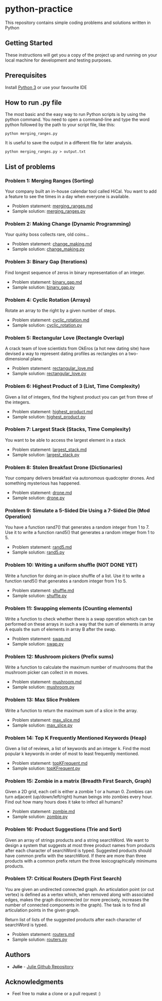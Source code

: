 # python-practice
This repository contains simple coding problems and solutions written in Python

## Getting Started
These instructions will get you a copy of the project up and running on your local machine for development and testing purposes.

## Prerequisites
Install [Python 3](https://www.python.org/downloads/) or use your favourite IDE

## How to run .py file
The most basic and the easy way to run Python scripts is by using the python command.
You need to open a command-line and type the word python followed by the path to your script file, like this:
```
python merging_ranges.py
```
It is useful to save the output in a different file for later analysis.
```
python merging_ranges.py > output.txt
```

## List of problems
### Problem 1: Merging Ranges (Sorting)
Your company built an in-house calendar tool called HiCal.
You want to add a feature to see the times in a day when everyone is available.
* Problem statement: [merging_ranges.md](https://github.com/juliehub/python-practice/blob/master/merging_ranges.md)
* Sample solution: [merging_ranges.py](https://github.com/juliehub/python-practice/blob/master/merging_ranges.py)

### Problem 2: Making Change (Dynamic Programming)
Your quirky boss collects rare, old coins...
* Problem statement: [change_making.md](https://github.com/juliehub/python-practice/blob/master/change_making.md)
* Sample solution: [change_making.py](https://github.com/juliehub/python-practice/blob/master/change_making.py)

### Problem 3: Binary Gap (Iterations)
Find longest sequence of zeros in binary representation of an integer.
* Problem statement: [binary_gap.md](https://github.com/juliehub/python-practice/blob/master/binary_gap.md)
* Sample solution: [binary_gap.py](https://github.com/juliehub/python-practice/blob/master/binary_gap.py)

### Problem 4: Cyclic Rotation (Arrays)
Rotate an array to the right by a given number of steps.
* Problem statement: [cyclic_rotation.md](https://github.com/juliehub/python-practice/blob/master/cyclic_rotation.md)
* Sample solution: [cyclic_rotation.py](https://github.com/juliehub/python-practice/blob/master/cyclic_rotation.py)

### Problem 5: Rectangular Love (Rectangle Overlap)
A crack team of love scientists from OkEros (a hot new dating site) have devised a way to represent dating profiles as rectangles on a two-dimensional plane.
* Problem statement: [rectangular_love.md](https://github.com/juliehub/python-practice/blob/master/rectangular_love.md)
* Sample solution: [rectangular_love.py](https://github.com/juliehub/python-practice/blob/master/rectangular_love.py)


### Problem 6: Highest Product of 3 (List, Time Complexity)
Given a list of integers, find the highest product you can get from three of the integers.
* Problem statement: [highest_product.md](https://github.com/juliehub/python-practice/blob/master/highest_product.md)
* Sample solution: [highest_product.py](https://github.com/juliehub/python-practice/blob/master/highest_product.py)


### Problem 7: Largest Stack (Stacks, Time Complexity)
You want to be able to access the largest element in a stack
* Problem statement: [largest_stack.md](https://github.com/juliehub/python-practice/blob/master/largest_stack.md)
* Sample solution: [largest_stack.py](https://github.com/juliehub/python-practice/blob/master/largest_stack.py)


### Problem 8: Stolen Breakfast Drone (Dictionaries)
Your company delivers breakfast via autonomous quadcopter drones. And something mysterious has happened.
* Problem statement: [drone.md](https://github.com/juliehub/python-practice/blob/master/drone.md)
* Sample solution: [drone.py](https://github.com/juliehub/python-practice/blob/master/drone.py)


### Problem 9: Simulate a 5-Sided Die Using a 7-Sided Die (Mod Operation)
You have a function rand7() that generates a random integer from 1 to 7.
Use it to write a function rand5() that generates a random integer from 1 to 5.
* Problem statement: [rand5.md](https://github.com/juliehub/python-practice/blob/master/rand5.md)
* Sample solution: [rand5.py](https://github.com/juliehub/python-practice/blob/master/rand5.py)


### Problem 10: Writing a uniform shuffle (NOT DONE YET)
Write a function for doing an in-place shuffle of a list.
Use it to write a function rand5() that generates a random integer from 1 to 5.
* Problem statement: [shuffle.md](https://github.com/juliehub/python-practice/blob/master/shuffle.md)
* Sample solution: [shuffle.py](https://github.com/juliehub/python-practice/blob/master/shuffle.py)

### Problem 11: Swapping elements (Counting elements)
Write a function to check whether there is a swap operation which can be performed on these
arrays in such a way that the sum of elements in array A equals the sum of elements in
array B after the swap.
* Problem statement: [swap.md](https://github.com/juliehub/python-practice/blob/master/swap.md)
* Sample solution: [swap.py](https://github.com/juliehub/python-practice/blob/master/swap.py)

### Problem 12: Mushroom pickers (Prefix sums)
Write a function to calculate the maximum number of mushrooms that the mushroom picker can collect in m moves.
* Problem statement: [mushroom.md](https://github.com/juliehub/python-practice/blob/master/mushroom.md)
* Sample solution: [mushroom.py](https://github.com/juliehub/python-practice/blob/master/mushroom.py)

### Problem 13: Max Slice Problem
Write a function to return the maximum sum of a slice in the array.
* Problem statement: [max_slice.md](https://github.com/juliehub/python-practice/blob/master/max_slice.md)
* Sample solution: [max_slice.py](https://github.com/juliehub/python-practice/blob/master/max_slice.py)

### Problem 14: Top K Frequently Mentioned Keywords (Heap)
Given a list of reviews, a list of keywords and an integer k. Find the most popular k keywords in order of most to least frequently mentioned.
* Problem statement: [topKFrequent.md](https://github.com/juliehub/python-practice/blob/master/topKFrequent.md)
* Sample solution: [topKFrequent.py](https://github.com/juliehub/python-practice/blob/master/topKFrequent.py)

### Problem 15: Zombie in a matrix (Breadth First Search, Graph)
Given a 2D grid, each cell is either a zombie 1 or a human 0. Zombies can turn adjacent (up/down/left/right) human beings into zombies every hour.
Find out how many hours does it take to infect all humans?
* Problem statement: [zombie.md](https://github.com/juliehub/python-practice/blob/master/zombie.md)
* Sample solution: [zombie.py](https://github.com/juliehub/python-practice/blob/master/zombie.py)

### Problem 16: Product Suggestions (Trie and Sort)
Given an array of strings products and a string searchWord.
We want to design a system that suggests at most three product names from products after each character of searchWord is typed.
Suggested products should have common prefix with the searchWord.
If there are more than three products with a common prefix return the three lexicographically minimums products.

### Problem 17: Critical Routers (Depth First Search)
You are given an undirected connected graph. An articulation point (or cut vertex) is defined as a vertex which, when removed along with associated edges, makes the graph disconnected (or more precisely, increases the number of connected components in the graph). The task is to find all articulation points in the given graph.

Return list of lists of the suggested products after each character of searchWord is typed. 

* Problem statement: [routers.md](https://github.com/juliehub/python-practice/blob/master/routers.md)
* Sample solution: [routers.py](https://github.com/juliehub/python-practice/blob/master/routers.py)

## Authors

* **Julie** - [Julie Github Repository](https://github.com/juliehub)

## Acknowledgments

* Feel free to make a clone or a pull request :)

